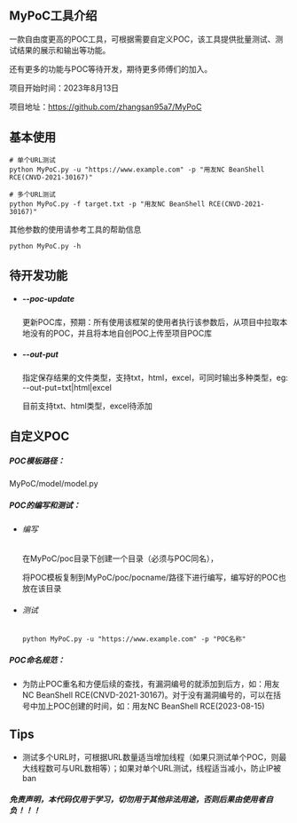 ## MyPoC工具介绍

一款自由度更高的POC工具，可根据需要自定义POC，该工具提供批量测试、测试结果的展示和输出等功能。



还有更多的功能与POC等待开发，期待更多师傅们的加入。



项目开始时间：2023年8月13日

项目地址：https://github.com/zhangsan95a7/MyPoC



## 基本使用

```
# 单个URL测试
python MyPoC.py -u "https://www.example.com" -p "用友NC BeanShell RCE(CNVD-2021-30167)"

# 多个URL测试
python MyPoC.py -f target.txt -p "用友NC BeanShell RCE(CNVD-2021-30167)"
```



其他参数的使用请参考工具的帮助信息

```
python MyPoC.py -h
```



## 待开发功能

- ##### --poc-update

  更新POC库，预期：所有使用该框架的使用者执行该参数后，从项目中拉取本地没有的POC，并且将本地自创POC上传至项目POC库



- ##### --out-put

  指定保存结果的文件类型，支持txt，html，excel，可同时输出多种类型，eg: --out-put=txt|html|excel

  目前支持txt、html类型，excel待添加





## 自定义POC

##### POC模板路径：

MyPoC/model/model.py



##### POC的编写和测试：

- ###### 编写

  在MyPoC/poc目录下创建一个目录（必须与POC同名），
  
  将POC模板复制到MyPoC/poc/pocname/路径下进行编写，编写好的POC也放在该目录



- ###### 测试

  ```
  python MyPoC.py -u "https://www.example.com" -p "POC名称"
  ```

  

##### POC命名规范：

- 为防止POC重名和方便后续的查找，有漏洞编号的就添加到后方，如：用友NC BeanShell RCE(CNVD-2021-30167)。对于没有漏洞编号的，可以在括号中加上POC创建的时间，如：用友NC BeanShell RCE(2023-08-15)





## Tips

- 测试多个URL时，可根据URL数量适当增加线程（如果只测试单个POC，则最大线程数可与URL数相等）；如果对单个URL测试，线程适当减小，防止IP被ban





##### 免责声明，本代码仅用于学习，切勿用于其他非法用途，否则后果由使用者自负！！！